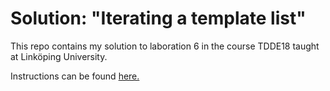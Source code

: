 # Solution: "Iterating a template list"
This repo contains my solution to laboration 6 in the course TDDE18 taught at Linköping University.

Instructions can be found [here.](https://www.ida.liu.se/~TDDE18/2018/lab/pdf/iterator.en.pdf)
